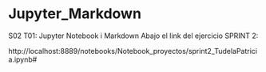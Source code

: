 

# Jupyter_Markdown
S02 T01: Jupyter Notebook i Markdown
Abajo el link del ejercicio SPRINT 2:

http://localhost:8889/notebooks/Notebook_proyectos/sprint2_TudelaPatricia.ipynb#


